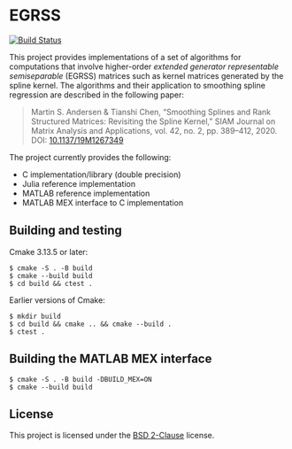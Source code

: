 # EGRSS

[![Build Status](https://travis-ci.org/martinandersen/EGRSS.svg?branch=master)](https://travis-ci.org/martinandersen/EGRSS)

This project provides implementations of a set of algorithms for computations that involve higher-order *extended generator representable semiseparable* (EGRSS) matrices such as kernel matrices generated by the spline kernel. The algorithms and their application to smoothing spline regression are described in the following paper:

> Martin S. Andersen & Tianshi Chen, “Smoothing Splines and Rank
> Structured Matrices: Revisiting the Spline Kernel,” SIAM Journal on
> Matrix Analysis and Applications, vol. 42, no. 2,
> pp. 389–412, 2020.
> DOI: [10.1137/19M1267349](http://dx.doi.org/10.1137/19M1267349)

The project currently provides the following:

- C implementation/library (double precision)
- Julia reference implementation
- MATLAB reference implementation
- MATLAB MEX interface to C implementation

## Building and testing

Cmake 3.13.5 or later:

```
$ cmake -S . -B build 
$ cmake --build build
$ cd build && ctest .
```

Earlier versions of Cmake:

```
$ mkdir build 
$ cd build && cmake .. && cmake --build .
$ ctest .
```

## Building the MATLAB MEX interface

```
$ cmake -S . -B build -DBUILD_MEX=ON
$ cmake --build build
```

## License

This project is licensed under the [BSD 2-Clause](LICENSE) license.
